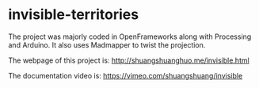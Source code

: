# invisible-territories

The project was majorly coded in OpenFrameworks along with Processing and Arduino. It also uses Madmapper to twist the projection.

The webpage of this project is: http://shuangshuanghuo.me/invisible.html

The documentation video is: https://vimeo.com/shuangshuang/invisible
